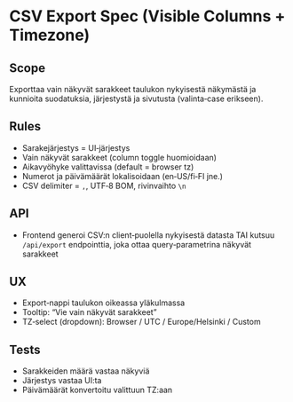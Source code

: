# CSV Export Spec (Visible Columns + Timezone)

## Scope
Exporttaa vain näkyvät sarakkeet taulukon nykyisestä näkymästä ja kunnioita suodatuksia, järjestystä ja sivutusta (valinta‑case erikseen).

## Rules
- Sarakejärjestys = UI‑järjestys
- Vain näkyvät sarakkeet (column toggle huomioidaan)
- Aikavyöhyke valittavissa (default = browser tz)
- Numerot ja päivämäärät lokalisoidaan (en‑US/fi‑FI jne.)
- CSV delimiter = `,`, UTF‑8 BOM, rivinvaihto `\n`

## API
- Frontend generoi CSV:n client‑puolella nykyisestä datasta TAI kutsuu `/api/export` endpointtia, joka ottaa query‑parametrina näkyvät sarakkeet

## UX
- Export‑nappi taulukon oikeassa yläkulmassa
- Tooltip: “Vie vain näkyvät sarakkeet”
- TZ‑select (dropdown): Browser / UTC / Europe/Helsinki / Custom

## Tests
- Sarakkeiden määrä vastaa näkyviä
- Järjestys vastaa UI:ta
- Päivämäärät konvertoitu valittuun TZ:aan
